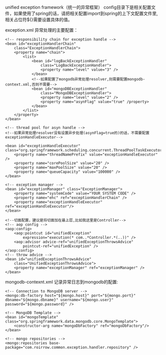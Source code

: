 unified exception framework（统一的异常框架）
config目录下是相关配置文件，如果使用了spring的话，请把相关配置import到spring的上下文配置文件里,相关占位符${}需要设置具体的值。

exception.xml 异常处理的主要配置：

    <!-- responsibility chain for exception handle -->
	<bean id="exceptionHandlerChain"
		class="ExceptionHandlerChain">
		<property name="chain">
			<list>
				<bean id="logBackExceptionHandler"
					class="LogBackExceptionHandler">
					<property name="level" value="3" />
				</bean>
				<!--如果配置了mongodb异常处理resolver,则需要配置mongodb-context.xml,否则不需要-->
				<bean id="mongoDBExceptionHandler"
					class="MongoDBExceptionHandler">
					<property name="level" value="2" />
					<property name="asynFlag" value="true" /property>
				</bean>
			</list>
		</property>
	</bean>
	
    <!-- thread pool for asyn handle -->
    <!--如果异常处理resolver没有设置异步处理(asynFlag=true的)的话，不需要配置exceptionHandleExecutor-->
    
    <bean id="exceptionHandleExecutor" class="org.springframework.scheduling.concurrent.ThreadPoolTaskExecutor">
		<property name="threadNamePrefix" value="exceptionHandleExecutor" />
		<property name="corePoolSize" value="20" />
		<property name="maxPoolSize" value="20" />
		<property name="queueCapacity" value="100000" />
	</bean>
	
	<!-- exception manager -->
	<bean id="exceptionManager" class="ExceptionManager">
		<property name="systemCode" value="YOUR SYSTEM CODE" />
		<property name="ehc" ref="exceptionHandlerChain" />
		<property name="exceptionHandleExecutor" ref="exceptionHandleExecutor"/>
	</bean>
	
	<!--切面配置，建议是将切面加在最上层,比如我这里是Controller-->
    <!-- aop config -->
	<aop:config>
		<aop:pointcut id="unifiedException"
			expression="execution(* com..*Controller.*(..))" />
		<aop:advisor advice-ref="unifiedExceptionThrowsAdvice"
			pointcut-ref="unifiedException" />
	</aop:config>
	<!-- throw advice -->
	<bean id="unifiedExceptionThrowsAdvice"
		class="UnifiedExceptionThrowsAdvice">
		<property name="exceptionManager" ref="exceptionManager" />
	</bean>

mongodb-contexnt.xml 记录异常日志到mongodb的配置:

    <!-- Connection to MongoDB server -->
    <mongo:db-factory host="${mongo.host}" port="${mongo.port}" dbname="${mongo.dbname}" username="${mongo.user}" password="${mongo.password}" />
    
    <!-- MongoDB Template -->
    <bean id="mongoTemplate" class="org.springframework.data.mongodb.core.MongoTemplate">
        <constructor-arg name="mongoDbFactory" ref="mongoDbFactory"/>
    </bean>

    <!-- mongo repositories -->
    <mongo:repositories base-package="com.roirrow.common.exception.handler.repository" />
